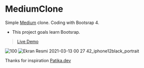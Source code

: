 
# MediumClone

Simple [Medium](https://medium.com/) clone. Coding with Bootsrap 4.

 - This project goals learn Bootsrap.

> [Live Demo](http://afatihyavasi.me/MediumClone/)<br>

![100](https://user-images.githubusercontent.com/22716658/111000096-7ec16700-8392-11eb-9bed-909b6d34e955.jpeg)
![Ekran Resmi 2021-03-13 00 27 42_iphone12black_portrait](https://user-images.githubusercontent.com/22716658/111000863-df04d880-8393-11eb-94ec-ea24a900fee1.png)

Thanks for inspiration [Patika.dev](https://www.patika.dev/)

